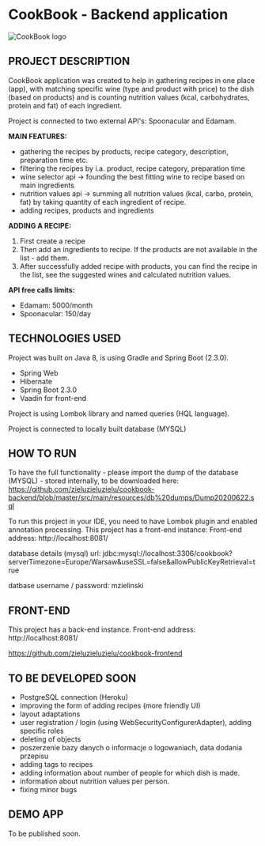 # CookBook - Backend application
![CookBook logo](https://i.imgur.com/Cd5H84o.png)




## PROJECT DESCRIPTION

CookBook application was created to help in gathering recipes in one place (app), with matching specific wine (type and product with price) to the dish (based on products) and is counting nutrition values (kcal, carbohydrates, protein and fat) of each ingredient.

Project is connected to two external API's: Spoonacular and Edamam.

**MAIN FEATURES:**

- gathering the recipes by products, recipe category, description, preparation time etc.
- filtering the recipes by i.a. product, recipe category, preparation time
- wine selector api -> founding the best fitting wine to recipe based on main ingredients
- nutrition values api -> summing all nutrition values (kcal, carbo, protein, fat) by taking quantity of each ingredient of recipe.
- adding recipes, products and ingredients

**ADDING A RECIPE:**

1. First create a recipe
2. Then add an ingredients to recipe. If the products are not available in the list - add them.
3. After successfully added recipe with products, you can find the recipe in the list, see the suggested wines and calculated nutrition values.

**API free calls limits:**
- Edamam:  5000/month
- Spoonacular: 150/day

## TECHNOLOGIES USED

Project was built on Java 8, is using Gradle and Spring Boot (2.3.0).

- Spring Web
- Hibernate
- Spring Boot 2.3.0
- Vaadin for front-end

Project is using Lombok library and named queries (HQL language).

Project is connected to locally built database (MYSQL)


## HOW TO RUN

To have the full functionality - please import the dump of the database (MYSQL) - stored internally, to be downloaded here: https://github.com/zieluzieluzielu/cookbook-backend/blob/master/src/main/resources/db%20dumps/Dump20200622.sql

To run this project in your IDE, you need to have Lombok plugin and enabled annotation processing.
This project has a front-end instance:
Front-end address: http://localhost:8081/

database details (mysql)
url: jdbc:mysql://localhost:3306/cookbook?serverTimezone=Europe/Warsaw&useSSL=false&allowPublicKeyRetrieval=true

datbase username / password: mzielinski

## FRONT-END

This project has a back-end instance. Front-end address: http://localhost:8081/

https://github.com/zieluzieluzielu/cookbook-frontend

## TO BE DEVELOPED SOON

- PostgreSQL connection (Heroku)
- improving the form of adding recipes (more friendly UI)
- layout adaptations
- user registration  / login (using WebSecurityConfigurerAdapter), adding specific roles
- deleting of objects
- poszerzenie bazy danych o informacje o logowaniach, data dodania przepisu
- adding tags to recipes
- adding information about number of people for which dish is made. 
- information about nutrition values per person.
- fixing minor bugs

## DEMO APP

To be published soon.

